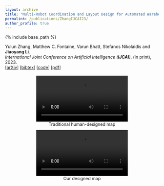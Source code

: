 ```yaml
---
layout: archive
title: "Multi-Robot Coordination and Layout Design for Automated Warehousing"
permalink: /publications/ZhangIJCAI23/
author_profile: true
---
```


{% include base_path %}

Yulun Zhang, Matthew C. Fontaine, Varun Bhatt, Stefanos Nikolaidis and **Jiaoyang Li**.      
<i>International Joint Conference on Artificial Intelligence (**IJCAI**)</i>, (in print), 2023.                           
[[arXiv](https://arxiv.org/abs/2305.06436)]
[<a href="javascript:void(0)" onclick="(function(target, id) { if ($('#' + id).css('display') == 'block') { $('#' + id).hide('fast'); $(target).text('bibtex') } else { $('#' + id).show('fast'); $(target).text('bibtex▲') } })(this, 'bibtex-ZhangIJCAI23');">bibtex</a>]
[[code](https://github.com/lunjohnzhang/warehouse_env_gen_public)]
[[pdf](https://jiaoyang-li.github.io/files/ZhangIJCAI23.pdf "Download poster")]          
<div id="bibtex-ZhangIJCAI23" style="display:none">
<pre>@inproceedings{ZhangIJCAI23,
  author    = {Yulun Zhang and Matthew C. Fontaine and Varun Bhatt and Stefanos Nikolaidis and Jiaoyang Li},
  title     = {Multi-Robot Coordination and Layout Design for Automated Warehousing},
  booktitle = {Proceedings of the International Joint Conference on Artificial Intelligence (IJCAI)},
  year      = {2023}
}
</pre></div>


<div style="display: flex; flex-wrap: wrap; text-align: center">
    <div style="min-width:300px;flex: 1;margin: 5px;">
        <video width="300px" autoplay loop controls> 
            <source type="video/mp4" src="https://jiaoyangli.me/images/human-designed-map.mp4" /> 
        </video>
        <figcaption>Traditional human-designed map</figcaption>
    </div>
    <div style="min-width:300px;flex: 1;margin: 5px;">
        <video width="300px" autoplay loop controls> 
            <source type="video/mp4" src="https://jiaoyangli.me/images/dsage-map.mp4" /> 
        </video>
        <figcaption>Our designed map</figcaption>
    </div>
</div>
<div style="clear:both;"></div>